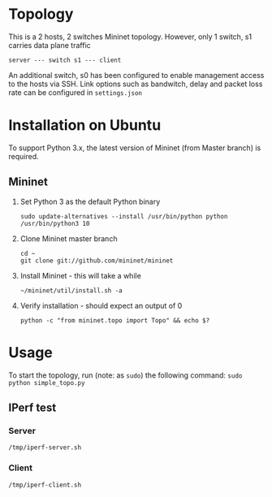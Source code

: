 # Topology
This is a 2 hosts, 2 switches Mininet topology. However, only 1 switch, s1 carries data plane traffic

    server --- switch s1 --- client

 An additional switch, s0 has been configured to enable management access to the hosts via SSH. Link options such as bandwitch, delay and packet loss rate can be configured in `settings.json`

# Installation on Ubuntu
To support Python 3.x, the latest version of Mininet (from Master branch) is required.

## Mininet
1. Set Python 3 as the default Python binary

    ```
    sudo update-alternatives --install /usr/bin/python python /usr/bin/python3 10
    ```

1. Clone Mininet master branch

    ```
    cd ~
    git clone git://github.com/mininet/mininet
    ```

1. Install Mininet - this will take a while

    ```
    ~/mininet/util/install.sh -a
    ```

1. Verify installation - should expect an output of 0 

    ```
    python -c "from mininet.topo import Topo" && echo $?
    ```

# Usage
To start the topology, run (note: as `sudo`) the following command:
`sudo python simple_topo.py`

## IPerf test
### Server
`/tmp/iperf-server.sh`

### Client
`/tmp/iperf-client.sh`